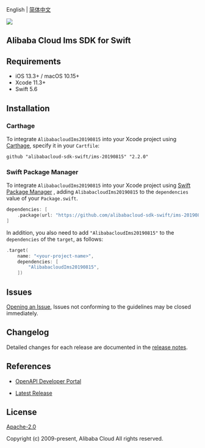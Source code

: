 English | [简体中文](README-CN.md)

![](https://aliyunsdk-pages.alicdn.com/icons/AlibabaCloud.svg)

## Alibaba Cloud Ims SDK for Swift

## Requirements

- iOS 13.3+ / macOS 10.15+
- Xcode 11.3+
- Swift 5.6

## Installation

### Carthage

To integrate `AlibabacloudIms20190815` into your Xcode project using [Carthage](https://github.com/Carthage/Carthage), specify it in your `Cartfile`:

```ogdl
github "alibabacloud-sdk-swift/ims-20190815" "2.2.0"
```

### Swift Package Manager

To integrate `AlibabacloudIms20190815` into your Xcode project using [Swift Package Manager](https://swift.org/package-manager/) , adding `AlibabacloudIms20190815` to the `dependencies` value of your `Package.swift`.

```swift
dependencies: [
    .package(url: "https://github.com/alibabacloud-sdk-swift/ims-20190815.git", from: "2.2.0")
]
```

In addition, you also need to add `"AlibabacloudIms20190815"` to the `dependencies` of the `target`, as follows:

```swift
.target(
    name: "<your-project-name>",
    dependencies: [
        "AlibabacloudIms20190815",
    ])
```

## Issues

[Opening an Issue](https://github.com/alibabacloud-sdk-swift/ims-20190815/issues/new), Issues not conforming to the guidelines may be closed immediately.

## Changelog

Detailed changes for each release are documented in the [release notes](./ChangeLog.txt).

## References

* [OpenAPI Developer Portal](https://next.api.alibabacloud.com/home)
- [Latest Release](https://github.com/alibabacloud-sdk-swift/ims-20190815)

## License

[Apache-2.0](http://www.apache.org/licenses/LICENSE-2.0)

Copyright (c) 2009-present, Alibaba Cloud All rights reserved.
